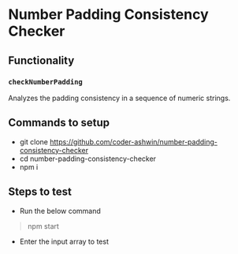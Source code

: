 # Number Padding Consistency Checker

## Functionality

### `checkNumberPadding`

Analyzes the padding consistency in a sequence of numeric strings.

## Commands to setup

* git clone https://github.com/coder-ashwin/number-padding-consistency-checker
* cd number-padding-consistency-checker
* npm i

## Steps to test

* Run the below command
> npm start

* Enter the input array to test
